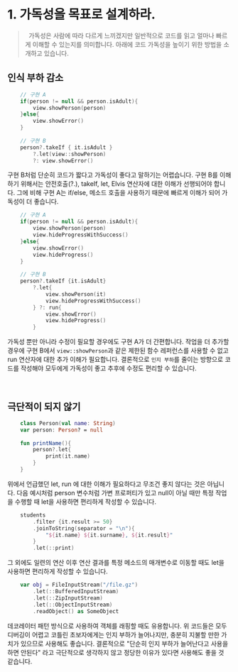 # 1. 가독성을 목표로 설계하라.
> &nbsp; 가독성은 사람에 따라 다르게 느끼겠지만 일반적으로 코드를 읽고 얼마나 빠르게 이해할 수 있는지를 의미합니다. 아래에 코드 가독성을 높이기 위한 방법을 소개하고 있습니다.

## 인식 부하 감소
```kotlin
	// 구현 A
	if(person != null && person.isAdult){
		view.showPerson(person)
	}else{
		view.showError()
	}
    
    // 구현 B
    person?.takeIf { it.isAdult }
    	?.let(view::showPerson)
        ?: view.showError()
```
구현 B처럼 단순히 코드가 짧다고 가독성이 좋다고 말하기는 어렵습니다. 구현 B를 이해하기 위해서는 안전호출(?.), takeIf, let, Elvis 연산자에 대한 이해가 선행되어야 합니다. 그에 비해 구현 A는 if/else, 메소드 호출을 사용하기 때문에 빠르게 이해가 되어 가독성이 더 좋습니다. 
<br>

```kotlin
	// 구현 A
	if(person != null && person.isAdult){
		view.showPerson(person)
        view.hideProgressWithSuccess()
    }else{
    	view.showError()
        view.hideProgress()
    }
    
    // 구현 B
    person?.takeIf {it.isAdult}
    	?.let{
        	view.showPerson(it)
            view.hideProgressWithSuccess()
        } ?: run{
        	view.showError()
            view.hideProgress()
      	}
```
가독성 뿐만 아니라 수정이 필요할 경우에도 구현 A가 더 간편합니다. 작업을 더 추가할 경우에 구현 B에서 ``view::showPerson``과 같은 제한된 함수 레퍼런스를 사용할 수 없고 run 연산자에 대한 추가 이해가 필요합니다. 결론적으로 ``인지 부하``를 줄이는 방향으로 코드를 작성해야 모두에게 가독성이 좋고 추후에 수정도 편리할 수 있습니다. 

<br>

## 극단적이 되지 않기
```kotlin
	class Person(val name: String)
    var person: Person? = null
    
    fun printName(){
    	person?.let{
        	print(it.name)
        }
    }
```
위에서 언급했던 let, run 에 대한 이해가 필요하다고 무조건 좋지 않다는 것은 아닙니다. 다음 예시처럼 person 변수처럼 가변 프로퍼티가 있고 null이 아닐 때만 특정 작업을 수행할 때 let을 사용하면 편리하게 작성할 수 있습니다. 
<br>

```kotlin
	students
    	.filter {it.result >= 50}
        .joinToString(separator = "\n"){
        	"${it.name} ${it.surname}, ${it.result}"
        }
        .let(::print)
```
그 외에도 일련의 연산 이후 연산 결과를 특정 메소드의 매개변수로 이동할 때도 let을 사용하면 편리하게 작성할 수 있습니다.
<br>

```kotlin
	var obj = FileInputStream("/file.gz")
    	.let(::BufferedInputStream)
        .let(::ZipInputStream)
        .let(::ObjectInputStream)
        .readObject() as SomeObject
```
데코레이터 패턴 방식으로 사용하여 객체를 래핑할 때도 유용합니다. 위 코드들은 모두 디버깅이 어렵고 코틀린 초보자에게는 인지 부하가 늘어나지만, 충분히 지불할 만한 가치가 있으므로 사용해도 좋습니다. 결론적으로 "단순히 인지 부하가 늘어난다고 사용을 하면 안된다" 라고 극단적으로 생각하지 않고 정당한 이유가 있다면 사용해도 좋을 것 같습니다.

